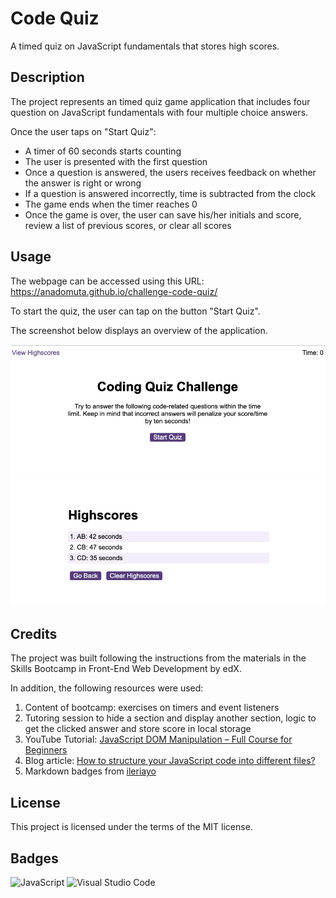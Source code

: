# Code Quiz

A timed quiz on JavaScript fundamentals that stores high scores.

## Description

The project represents an timed quiz game application that includes four question on JavaScript fundamentals with four multiple choice answers.

Once the user taps on "Start Quiz":

- A timer of 60 seconds starts counting
- The user is presented with the first question
- Once a question is answered, the users receives feedback on whether the answer is right or wrong
- If a question is answered incorrectly, time is subtracted from the clock
- The game ends when the timer reaches 0
- Once the game is over, the user can save his/her initials and score, review a list of previous scores, or clear all scores

## Usage

The webpage can be accessed using this URL: https://anadomuta.github.io/challenge-code-quiz/

To start the quiz, the user can tap on the button "Start Quiz".

The screenshot below displays an overview of the application.

![Start Page Screenshot](./assets/images/start-screen-screenshot.PNG)
![Highscores Page Screenshot](/assets/images/highscores-screenshot.PNG)

## Credits

The project was built following the instructions from the materials in the Skills Bootcamp in Front-End Web Development by edX.

In addition, the following resources were used:

1. Content of bootcamp: exercises on timers and event listeners
2. Tutoring session to hide a section and display another section, logic to get the clicked answer and store score in local storage
3. YouTube Tutorial: [JavaScript DOM Manipulation – Full Course for Beginners](https://www.youtube.com/watch?v=5fb2aPlgoys)
4. Blog article: [How to structure your JavaScript code into different files?](https://medium.com/@somaia_khalil/how-to-structure-your-javascript-code-into-different-files-21034102c7f3)
5. Markdown badges from [ileriayo](https://github.com/Ileriayo/markdown-badges?tab=readme-ov-file#markdown-badges)

## License

This project is licensed under the terms of the MIT license.

## Badges

![JavaScript](https://img.shields.io/badge/javascript-%23323330.svg?style=for-the-badge&logo=javascript&logoColor=%23F7DF1E)
![Visual Studio Code](https://img.shields.io/badge/Visual%20Studio%20Code-0078d7.svg?style=for-the-badge&logo=visual-studio-code&logoColor=white)
